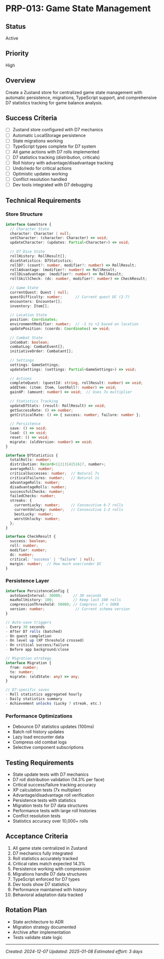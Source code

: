 # PRP-013: Game State Management

## Status
Active

## Priority
High

## Overview
Create a Zustand store for centralized game state management with automatic persistence, migrations, TypeScript support, and comprehensive D7 statistics tracking for game balance analysis.

## Success Criteria
- [ ] Zustand store configured with D7 mechanics
- [ ] Automatic LocalStorage persistence
- [ ] State migrations working
- [ ] TypeScript types complete for D7 system
- [ ] All game actions with D7 rolls implemented
- [ ] D7 statistics tracking (distribution, criticals)
- [ ] Roll history with advantage/disadvantage tracking
- [ ] Undo/redo for critical actions
- [ ] Optimistic updates working
- [ ] Conflict resolution handled
- [ ] Dev tools integrated with D7 debugging

## Technical Requirements

### Store Structure
```typescript
interface GameStore {
  // Character State
  character: Character | null;
  setCharacter: (character: Character) => void;
  updateCharacter: (updates: Partial<Character>) => void;
  
  // D7 Dice State
  rollHistory: RollResult[];
  diceStatistics: D7Statistics;
  rollD7: (count?: number, modifier?: number) => RollResult;
  rollAdvantage: (modifier?: number) => RollResult;
  rollDisadvantage: (modifier?: number) => RollResult;
  rollSkillCheck: (dc: number, modifier?: number) => CheckResult;
  
  // Game State
  currentQuest: Quest | null;
  questDifficulty: number;      // Current quest DC (2-7)
  encounters: Encounter[];
  inventory: Item[];
  
  // Location State
  position: Coordinates;
  environmentModifier: number;  // -1 to +2 based on location
  updatePosition: (coords: Coordinates) => void;
  
  // Combat State
  inCombat: boolean;
  combatLog: CombatEvent[];
  initiativeOrder: Combatant[];
  
  // Settings
  settings: GameSettings;
  updateSettings: (settings: Partial<GameSettings>) => void;
  
  // Actions
  completeQuest: (questId: string, rollResult: number) => void;
  addItem: (item: Item, lootRoll?: number) => void;
  gainXP: (amount: number) => void;  // Uses 7x multiplier
  
  // Statistics Tracking
  updateD7Stats: (result: RollResult) => void;
  getSuccessRate: () => number;
  getCriticalRate: () => { success: number; failure: number };
  
  // Persistence
  save: () => void;
  load: () => void;
  reset: () => void;
  migrate: (oldVersion: number) => void;
}

interface D7Statistics {
  totalRolls: number;
  distribution: Record<1|2|3|4|5|6|7, number>;
  averageRoll: number;
  criticalSuccesses: number;  // Natural 7s
  criticalFailures: number;   // Natural 1s
  advantageRolls: number;
  disadvantageRolls: number;
  successfulChecks: number;
  failedChecks: number;
  streaks: {
    currentLucky: number;     // Consecutive 6-7 rolls
    currentUnlucky: number;   // Consecutive 1-2 rolls
    bestLucky: number;
    worstUnlucky: number;
  };
}

interface CheckResult {
  success: boolean;
  roll: number;
  modifier: number;
  dc: number;
  critical: 'success' | 'failure' | null;
  margin: number;  // How much over/under DC
}
```

### Persistence Layer
```typescript
interface PersistenceConfig {
  autoSaveInterval: 30000;     // 30 seconds
  maxRollHistory: 100;         // Keep last 100 rolls
  compressionThreshold: 50000; // Compress if > 50KB
  version: number;              // Current schema version
}

// Auto-save triggers
- Every 30 seconds
- After D7 rolls (batched)
- On quest completion
- On level up (XP threshold crossed)
- On critical success/failure
- Before app background/close

// Migration strategy
interface Migration {
  from: number;
  to: number;
  migrate: (oldState: any) => any;
}

// D7-specific saves
- Roll statistics aggregated hourly
- Daily statistics summary
- Achievement unlocks (Lucky 7 streak, etc.)
```

### Performance Optimizations
- Debounce D7 statistics updates (100ms)
- Batch roll history updates
- Lazy load encounter data
- Compress old combat logs
- Selective component subscriptions

## Testing Requirements
- State update tests with D7 mechanics
- D7 roll distribution validation (14.3% per face)
- Critical success/failure tracking accuracy
- XP calculation tests (7x multiplier)
- Advantage/disadvantage roll verification
- Persistence tests with statistics
- Migration tests for D7 data structures
- Performance tests with large roll histories
- Conflict resolution tests
- Statistics accuracy over 10,000+ rolls

## Acceptance Criteria
1. All game state centralized in Zustand
2. D7 mechanics fully integrated
3. Roll statistics accurately tracked
4. Critical rates match expected 14.3%
5. Persistence working with compression
6. Migrations handle D7 data structures
7. TypeScript enforced for D7 types
8. Dev tools show D7 statistics
9. Performance maintained with history
10. Behavioral adaptation data tracked

## Rotation Plan
- State architecture to ADR
- Migration strategy documented
- Archive after implementation
- Tests validate state logic

---
*Created: 2024-12-07*
*Updated: 2025-01-08*
*Estimated effort: 3 days*